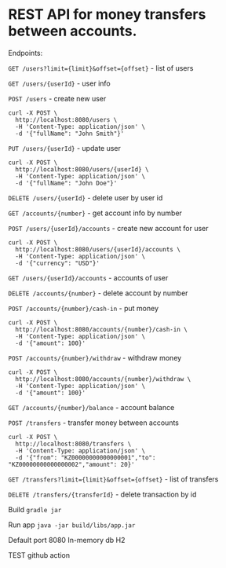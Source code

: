 # REST API for money transfers between accounts.

Endpoints:

`GET /users?limit={limit}&offset={offset}` - list of users

`GET /users/{userId}` - user info

`POST /users` - create new user
```$xslt
curl -X POST \
  http://localhost:8080/users \
  -H 'Content-Type: application/json' \
  -d '{"fullName": "John Smith"}'
```

`PUT /users/{userId}` - update user 
```$xslt
curl -X POST \
  http://localhost:8080/users/{userId} \
  -H 'Content-Type: application/json' \
  -d '{"fullName": "John Doe"}'
```

`DELETE /users/{userId}` - delete user by user id

`GET /accounts/{number}` - get account info by number

`POST /users/{userId}/accounts` - create new account for user
```$xslt
curl -X POST \
  http://localhost:8080/users/{userId}/accounts \
  -H 'Content-Type: application/json' \
  -d '{"currency": "USD"}'
```

`GET /users/{userId}/accounts` - accounts of user

`DELETE /accounts/{number}` - delete account by number

`POST /accounts/{number}/cash-in` - put money
```$xslt
curl -X POST \
  http://localhost:8080/accounts/{number}/cash-in \
  -H 'Content-Type: application/json' \
  -d '{"amount": 100}'
```

`POST /accounts/{number}/withdraw` - withdraw money
```$xslt
curl -X POST \
  http://localhost:8080/accounts/{number}/withdraw \
  -H 'Content-Type: application/json' \
  -d '{"amount": 100}'
```

`GET /accounts/{number}/balance` - account balance

`POST /transfers` - transfer money between accounts
```$xslt
curl -X POST \
  http://localhost:8080/transfers \
  -H 'Content-Type: application/json' \
  -d '{"from": "KZ00000000000000001","to": "KZ00000000000000002","amount": 20}'
```

`GET /transfers?limit={limit}&offset={offset}` - list of transfers

`DELETE /transfers/{transferId}` - delete transaction by id

Build
`gradle jar`

Run app
`java -jar build/libs/app.jar`

Default port 8080
In-memory db H2

TEST github action